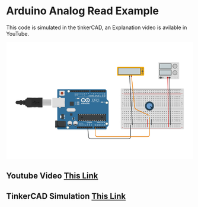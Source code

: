 # Arduino Analog Read Example


This code is simulated in the tinkerCAD, an Explanation video is avilable in YouTube.

![Circuit Screenshot](circuit.png)

## Youtube Video [This Link](https://www.youtube.com/watch?v=cNae7twyCl8&t=249s)

## TinkerCAD Simulation [This Link](https://www.tinkercad.com/things/1acuMQJQXoc)
